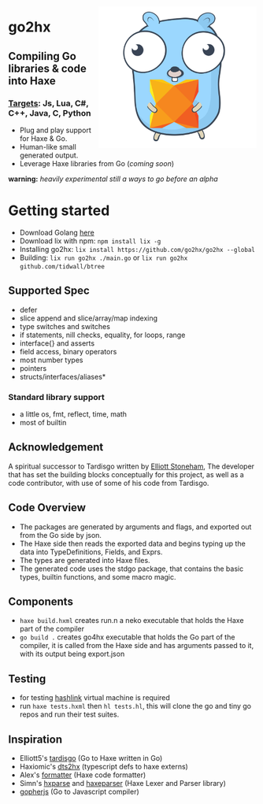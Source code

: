 <p align="left"><img src="logo.svg" width="320" align="right"/></p>

go2hx
==========
## Compiling Go libraries & code into Haxe
### [Targets](https://haxe.org/documentation/introduction/compiler-targets.html): Js, Lua, C#, C++, Java, C, Python

* Plug and play support for Haxe & Go.
* Human-like small generated output.
* Leverage Haxe libraries from Go (*coming soon*)



**warning:** *heavily experimental still a ways to go before an alpha*

# Getting started
* Download Golang [here](https://golang.org/dl/)
* Download lix with npm: ``npm install lix -g``
* Installing go2hx: ``lix install https://github.com/go2hx/go2hx --global``
* Building: ``lix run go2hx ./main.go`` or ``lix run go2hx github.com/tidwall/btree``

## Supported Spec

* defer
* slice append and slice/array/map indexing
* type switches and switches
* if statements, nill checks, equality, for loops, range
* interface{} and asserts
* field access, binary operators
* most number types
* pointers
* structs/interfaces/aliases*

### Standard library support

* a little os, fmt, reflect, time, math
* most of builtin

## Acknowledgement

A spiritual successor to Tardisgo written by [Elliott Stoneham](https://github.com/elliott5), The developer that has set the building blocks conceptually for this project, as well as a code contributor, with use of some of his code from Tardisgo.

## Code Overview

* The packages are generated by arguments and flags, and exported out from the Go side by json.
* The Haxe side then reads the exported data and begins typing up the data into TypeDefinitions, Fields, and Exprs.
* The types are generated into Haxe files.
* The generated code uses the stdgo package, that contains the basic types, builtin functions, and some macro magic.

## Components

* ``haxe build.hxml`` creates run.n a neko executable that holds the Haxe part of the compiler
* ``go build .`` creates go4hx executable that holds the Go part of the compiler, it is called from the Haxe side and has arguments passed to it, with its output being export.json

## Testing
* for testing [hashlink](https://github.com/HaxeFoundation/hashlink) virtual machine is required
* run ``haxe tests.hxml`` then ``hl tests.hl``, this will clone the go and tiny go repos and run their test suites.

## Inspiration
* Elliott5's [tardisgo](https://github.com/tardisgo/tardisgo) (Go to Haxe written in Go)
* Haxiomic's [dts2hx](https://github.com/haxiomic/dts2hx) (typescript defs to haxe externs)
* Alex's [formatter](https://github.com/HaxeCheckstyle/haxe-formatter) (Haxe code formatter)
* Simn's [hxparse](https://github.com/Simn/hxparse) and [haxeparser](https://github.com/Simn/haxeparser) (Haxe Lexer and Parser library)
* [gopherjs](https://github.com/gopherjs/gopherjs) (Go to Javascript compiler)